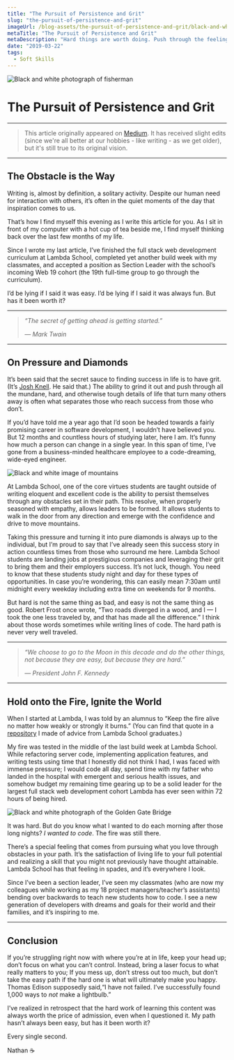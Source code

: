 ```yaml
---
title: "The Pursuit of Persistence and Grit"
slug: "the-pursuit-of-persistence-and-grit"
imageUrl: /blog-assets/the-pursuit-of-persistence-and-grit/black-and-white-beach-fishermen.webp
metaTitle: "The Pursuit of Persistence and Grit"
metaDescription: "Hard things are worth doing. Push through the feeling of wanting to stop."
date: "2019-03-22"
tags:
  - Soft Skills
---
```


![Black and white photograph of fisherman](/blog-assets/the-pursuit-of-persistence-and-grit/black-and-white-beach-fishermen.webp "Image by [Christie Kim](https://unsplash.com/@christieckim) on [Unsplash](https://unsplash.com/@christieckim)")

# The Pursuit of Persistence and Grit

---

> This article originally appeared on [Medium](https://medium.com/@nwthomas/the-pursuit-of-persistence-and-grit-c13ad37743c4). It has received slight edits (since we're all better at our hobbies - like writing - as we get older), but it's still true to its original vision.

---

## The Obstacle is the Way

Writing is, almost by definition, a solitary activity. Despite our human need for interaction with others, it’s often in the quiet moments of the day that inspiration comes to us.

That’s how I find myself this evening as I write this article for you. As I sit in front of my computer with a hot cup of tea beside me, I find myself thinking back over the last few months of my life.

Since I wrote my last article, I’ve finished the full stack web development curriculum at Lambda School, completed yet another build week with my classmates, and accepted a position as Section Leader with the school’s incoming Web 19 cohort (the 19th full-time group to go through the curriculum).

I’d be lying if I said it was easy. I’d be lying if I said it was always fun. But has it been worth it?

---

> _“The secret of getting ahead is getting started.”_
>
> _— Mark Twain_

---

## On Pressure and Diamonds

It’s been said that the secret sauce to finding success in life is to have grit. (It’s [Josh Knell](https://twitter.com/TheBigKnell). He said that.) The ability to grind it out and push through all the mundane, hard, and otherwise tough details of life that turn many others away is often what separates those who reach success from those who don’t.

If you’d have told me a year ago that I’d soon be headed towards a fairly promising career in software development, I wouldn’t have believed you. But 12 months and countless hours of studying later, here I am. It’s funny how much a person can change in a single year. In this span of time, I’ve gone from a business-minded healthcare employee to a code-dreaming, wide-eyed engineer.

![Black and white image of mountains](/blog-assets/the-pursuit-of-persistence-and-grit/black-and-white-mountains.webp "Image by [Radio Pink](https://unsplash.com/@radiopinkfloyd) on [Unsplash](https://unsplash.com/)")

At Lambda School, one of the core virtues students are taught outside of writing eloquent and excellent code is the ability to persist themselves through any obstacles set in their path. This resolve, when properly seasoned with empathy, allows leaders to be formed. It allows students to walk in the door from any direction and emerge with the confidence and drive to move mountains.

Taking this pressure and turning it into pure diamonds is always up to the individual, but I’m proud to say that I’ve already seen this success story in action countless times from those who surround me here. Lambda School students are landing jobs at prestigious companies and leveraging their grit to bring them and their employers success. It’s not luck, though. You need to know that these students study night and day for these types of opportunities. In case you’re wondering, this can easily mean 7:30am until midnight every weekday including extra time on weekends for 9 months.

But hard is not the same thing as bad, and easy is not the same thing as good. Robert Frost once wrote, “Two roads diverged in a wood, and I — I took the one less traveled by, and that has made all the difference.” I think about those words sometimes while writing lines of code. The hard path is never very well traveled.

---

> _“We choose to go to the Moon in this decade and do the other things, not because they are easy, but because they are hard.”_
>
> _— President John F. Kennedy_

---

## Hold onto the Fire, Ignite the World

When I started at Lambda, I was told by an alumnus to “Keep the fire alive no matter how weakly or strongly it burns.” (You can find that quote in a [repository](https://github.com/nwthomas/programming-resources) I made of advice from Lambda School graduates.)

My fire was tested in the middle of the last build week at Lambda School. While refactoring server code, implementing application features, and writing tests using time that I honestly did not think I had, I was faced with immense pressure; I would code all day, spend time with my father who landed in the hospital with emergent and serious health issues, and somehow budget my remaining time gearing up to be a solid leader for the largest full stack web development cohort Lambda has ever seen within 72 hours of being hired.

![Black and white photograph of the Golden Gate Bridge](/blog-assets/the-pursuit-of-persistence-and-grit/black-and-white-golden-gate-bridge.webp "Image by [Abigail Keenan](https://unsplash.com/@akeenster) on [Unsplash](https://unsplash.com/)")

It was hard. But do you know what I wanted to do each morning after those long nights? _I wanted to code_. The fire was still there.

There’s a special feeling that comes from pursuing what you love through obstacles in your path. It’s the satisfaction of living life to your full potential and realizing a skill that you might not previously have thought attainable. Lambda School has that feeling in spades, and it’s everywhere I look.

Since I’ve been a section leader, I’ve seen my classmates (who are now my colleagues while working as my 18 project managers/teacher’s assistants) bending over backwards to teach new students how to code. I see a new generation of developers with dreams and goals for their world and their families, and it’s inspiring to me.

---

## Conclusion

If you’re struggling right now with where you’re at in life, keep your head up; don’t focus on what you can’t control. Instead, bring a laser focus to what really matters to you; If you mess up, don’t stress out too much, but don’t take the easy path if the hard one is what will ultimately make you happy. Thomas Edison supposedly said,“I have not failed. I’ve successfully found 1,000 ways to _not_ make a lightbulb.”

I’ve realized in retrospect that the hard work of learning this content was always worth the price of admission, even when I questioned it. My path hasn’t always been easy, but has it been worth it?

Every single second.

Nathan ☕️
